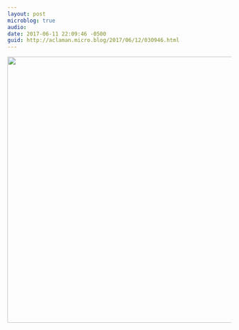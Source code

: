 ```yaml
---
layout: post
microblog: true
audio: 
date: 2017-06-11 22:09:46 -0500
guid: http://aclaman.micro.blog/2017/06/12/030946.html
---
```



<img src="http://micro.alexclaman.com/uploads/2018/29e68d6463.jpg" width="600" height="600" />
